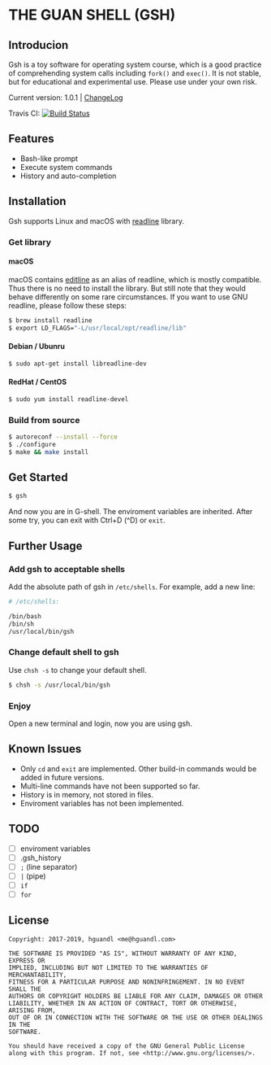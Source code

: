 # THE GUAN SHELL (GSH)

## Introducion

Gsh is a toy software for operating system course, which is a good practice of comprehending system calls including `fork()` and `exec()`. It is not stable, but for educational and experimental use. Please use under your own risk.

Current version: 1.0.1 | [ChangeLog](ChangeLog)

Travis CI: [![Build Status](https://travis-ci.org/hguandl/gsh.svg?branch=master)](https://travis-ci.org/hguandl/gsh)

## Features
- Bash-like prompt
- Execute system commands
- History and auto-completion

## Installation
Gsh supports Linux and macOS with [readline](https://tiswww.case.edu/php/chet/readline/rltop.html) library.

### Get library
#### macOS
macOS contains [editline](http://troglobit.com/editline.html) as an alias of readline, which is mostly compatible. Thus there is no need to install the library. But still note that they would behave differently on some rare circumstances. If you want to use GNU readline, please follow these steps:
```bash
$ brew install readline
$ export LD_FLAGS="-L/usr/local/opt/readline/lib"
```
#### Debian / Ubunru
```bash
$ sudo apt-get install libreadline-dev
```
#### RedHat / CentOS
```bash
$ sudo yum install readline-devel
```

### Build from source
```bash
$ autoreconf --install --force
$ ./configure
$ make && make install
```

## Get Started
```bash
$ gsh
```
And now you are in G-shell. The enviroment variables are inherited. After some try, you can exit with Ctrl+D (^D) or `exit`.

## Further Usage
### Add gsh to acceptable shells
Add the absolute path of gsh in `/etc/shells`.
For example, add a new line:
```bash
# /etc/shells:

/bin/bash
/bin/sh
/usr/local/bin/gsh
```

### Change default shell to gsh
Use `chsh -s` to change your default shell.
```bash
$ chsh -s /usr/local/bin/gsh
```

### Enjoy
Open a new terminal and login, now you are using gsh.

## Known Issues
- Only `cd` and `exit` are implemented. Other build-in commands would be added in future versions.
- Multi-line commands have not been supported so far.
- History is in memory, not stored in files.
- Enviroment variables has not been implemented.

## TODO
- [ ] enviroment variables
- [ ] .gsh_history
- [ ] `;` (line separator)
- [ ] `|` (pipe)
- [ ] `if`
- [ ] `for`

## License
```
Copyright: 2017-2019, hguandl <me@hguandl.com>

THE SOFTWARE IS PROVIDED "AS IS", WITHOUT WARRANTY OF ANY KIND, EXPRESS OR
IMPLIED, INCLUDING BUT NOT LIMITED TO THE WARRANTIES OF MERCHANTABILITY,
FITNESS FOR A PARTICULAR PURPOSE AND NONINFRINGEMENT. IN NO EVENT SHALL THE
AUTHORS OR COPYRIGHT HOLDERS BE LIABLE FOR ANY CLAIM, DAMAGES OR OTHER
LIABILITY, WHETHER IN AN ACTION OF CONTRACT, TORT OR OTHERWISE, ARISING FROM,
OUT OF OR IN CONNECTION WITH THE SOFTWARE OR THE USE OR OTHER DEALINGS IN THE
SOFTWARE.

You should have received a copy of the GNU General Public License
along with this program. If not, see <http://www.gnu.org/licenses/>.
```
